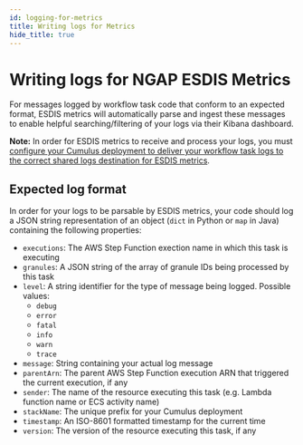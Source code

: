 ```yaml
---
id: logging-for-metrics
title: Writing logs for Metrics
hide_title: true
---
```


# Writing logs for NGAP ESDIS Metrics

For messages logged by workflow task code that conform to an expected format, ESDIS metrics will automatically parse and ingest these messages to enable helpful searching/filtering of your logs via their Kibana dashboard.

**Note:** In order for ESDIS metrics to receive and process your logs, you must [configure your Cumulus deployment to deliver your workflow task logs to the correct shared logs destination for ESDIS metrics](../additional-deployment-options/cloudwatch-logs-delivery).

## Expected log format

In order for your logs to be parsable by ESDIS metrics, your code should log a JSON string representation of an object (`dict` in Python or `map` in Java) containing the following properties:

- `executions`: The AWS Step Function exection name in which this task is executing
- `granules`: A JSON string of the array of granule IDs being processed by this task
- `level`: A string identifier for the type of message being logged. Possible values:
  - `debug`
  - `error`
  - `fatal`
  - `info`
  - `warn`
  - `trace`
- `message`: String containing your actual log message
- `parentArn`: The parent AWS Step Function execution ARN that triggered the current execution, if any
- `sender`: The name of the resource executing this task (e.g. Lambda function name or ECS activity name)
- `stackName`: The unique prefix for your Cumulus deployment
- `timestamp`: An ISO-8601 formatted timestamp for the current time
- `version`: The version of the resource executing this task, if any
